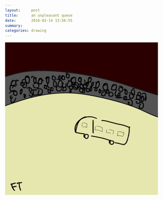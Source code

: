 ```yaml
---
layout:     post
title:      an unpleasant queue
date:       2016-02-14 13:56:55
summary:    
categories: drawing
---
```

![an unpleasant queue](/images/diary/an-unpleasant-queue.png "Fuck it. I want to be rich.")
